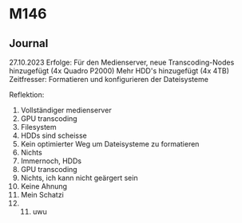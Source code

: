 # M146

## Journal
27.10.2023
Erfolge: 
Für den Medienserver, neue Transcoding-Nodes hinzugefügt (4x Quadro P2000)
Mehr HDD's hinzugefügt (4x 4TB)
Zeitfresser:
Formatieren und konfigurieren der Dateisysteme


Reflektion:
1. Vollständiger medienserver
2. GPU transcoding
3. Filesystem
4. HDDs sind scheisse
5. Kein optimierter Weg um Dateisysteme zu formatieren
6. Nichts
7. Immernoch, HDDs
8. GPU transcoding
9. Nichts, ich kann nicht geärgert sein
10. Keine Ahnung
11. Mein Schatzi
12. 11. uwu

